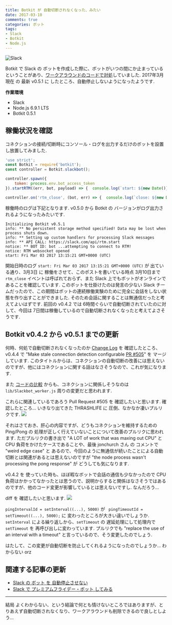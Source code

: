 ```yaml
---
title: Botkit が 自動切断されなくなった、みたい
date: 2017-03-10
comments: true
categories: ボット
tags:
- Slack
- Botkit
- Node.js
---
```


![](/images/slack/slack.png "Slack")

Botkit で Slack の ボットを作成した際に、ボットがいつの間にか止まっているということがあり、[ワークアラウンドのコードで対処](/2016/12/23/Slackのボットを自動停止させない/)していました.
2017年3月現在 の 最新 v0.5.1 に したところ、自動停止しないようになったようです.

**作業環境**
- Slack
- Node.js 6.9.1 LTS
- Botkit 0.5.1


## 稼働状況を確認
コネクションの接続/切断時にコンソール・ログを出力するだけのボットを設置し放置してみました.
```javascript
'use strict';
const Botkit = require('botkit');
const controller = Botkit.slackbot();

controller.spawn({
    token: process.env.bot_access_token
}).startRTM((err, bot, payload) => {  console.log(`start: ${new Date()}`)  });

controller.on('rtm_close', (bot, err) => {  console.log(`close: ${new Date()}`)  });
```

稼働時のログは下記となります. v0.5.0 から Botkit の バージョンがログ出力されるようになったみたいです.
```text
Initializing Botkit v0.5.1
info: ** No persistent storage method specified! Data may be lost when process shuts down.
info: ** Setting up custom handlers for processing Slack messages
info: ** API CALL: https://slack.com/api/rtm.start
notice: ** BOT ID: bot ...attempting to connect to RTM!
notice: RTM websocket opened
start: Fri Mar 03 2017 13:15:21 GMT+0000 (UTC)
```

開始日時のログ `start: Fri Mar 03 2017 13:15:21 GMT+0000 (UTC)` が 出ている通り、3月3日 に 稼働をさせて、このポストを書いている時点 3月10日まで `rtm_close` イベントは呼ばれておらず、また Slack 上でもボットがオンラインであることを確認しています. このボットを仕掛けたのは発言の少ない Slack チームだったので、この期間はボットの連続稼働実験のために完全に会話をしない状態を作り出すことができました. そのため会話に関することは無通信だったと考えてよいはずです.
前回の v0.4.2 では 6時間ぐらいで自動切断されていたのに対して、今回は 7日間は稼働しているので自動切断されなくなったと考えてよさそうです.


## Botkit v0.4.2 から v0.5.1 までの更新
何時、何処で自動切断されなくなったのか [Change Log](https://github.com/howdyai/botkit/blob/master/changelog.md) を 確認したところ、v0.4.4 で "Make stale connection detection configurable [PR #505](https://github.com/howdyai/botkit/pull/505)" を マージしています.
このタイトルからは、コネクションの自動切断の改善には思えないのですが、他にはコネクションに関する話はなさそうなので、これが気になります.

また [コードの比較](https://github.com/howdyai/botkit/compare/v0.4.2...v0.5.1) からも、コネクションに関係しそうなのは `lib/Slackbot_worker.js` 周りの変更だと思われます.

これらに関連しているであろう Pull Request #505 を 確認したいと思います.
確認したところ... いきなり出てきた THRASHLIFE に 圧倒、なかなか凄いプルリクです.
![](/images/slack/bot/botkit-pr505.png)

それはさておき、肝心の内容ですが、どうもコネクションを維持するための Ping/Pong の 処理が正しく行えていないことについて改善のプルリクに思われます. ただプルリクの書き出で "A LOT of work that was maxing out CPU" と CPU 負荷をかけたケースであることや、最後 jonchurch さん の コメントで "weird edge case" と あるので、今回のように無通信が続いたことによる自動切断とは関連があるとは思えないのですが "the node process wasn't processing the pong response" が どうしても気になります.

v0.4.2 を 使っていた時も、ほぼ暇なボットで会話の通信も少なかったので CPU 負荷はかかってなかったとは思うので、説明からすると関係はなさそうではあるのですが、他のコード変更が影響しているとは思えないですし. なんだろう...

diff を 確認したいと思います.
![](/images/slack/bot/botkit-pr505-diff.png)

`pingIntervalId = setInterval((...), 5000)` が ` pingTimeoutId = setTimeout((...), 5000);` に 変わったところが大きい違いでしょうか. `setInterval` による繰り返しから、`setTimeout` の 遅延処理にして処理内で `setTimeout` を 再呼び出しに変わっています. プルリクでも "replace the use of an interval with a timeout" と言っているので、そう変更したのでしょう.

はたして、この変更が自動切断を防止してくれるようになったのでしょうか... わからない orz



## 関連する記事の更新
- [Slack の ボット を 自動停止させない](/2016/12/23/Slackのボットを自動停止させない/)
- [Slack で プレミアムフライデー・ボット してみる](/2017/02/22/Slackでプレミアムフライデー・ボットしてみる/)


- - - -
結局 よくわからない、という結論で何とも情けないところではありますが、とりあえず自動切断されなくなり、ワークアラウンドも削除できるので良しとしよう...
